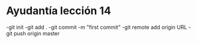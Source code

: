   # Ayudantía lección 14
  -git init
  -git add . 
  -git commit -m "first commit"
  -git remote add origin URL
  -git push origin master